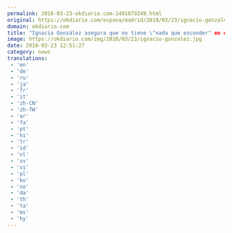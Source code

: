 ```yaml
---
permalink: 2018-03-23-okdiario.com-1491879249.html
original: https://okdiario.com/espana/madrid/2018/03/23/ignacio-gonzalez-asegura-que-no-tiene-nada-que-esconder-caso-del-canal-isabel-ii-2011109
domain: okdiario.com
title: "Ignacio González asegura que no tiene \"nada que esconder" en el caso del Canal de Isabel II"
image: https://okdiario.com/img/2018/03/23/ignacio-gonzalez.jpg
date: 2018-03-23 12:51:27
category: news
translations: 
 - 'en'
 - 'de'
 - 'ru'
 - 'ja'
 - 'fr'
 - 'it'
 - 'zh-CN'
 - 'zh-TW'
 - 'ar'
 - 'fa'
 - 'pt'
 - 'hi'
 - 'tr'
 - 'id'
 - 'nl'
 - 'sv'
 - 'vi'
 - 'pl'
 - 'ko'
 - 'no'
 - 'da'
 - 'th'
 - 'ta'
 - 'ms'
 - 'hy'
---
```


